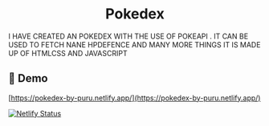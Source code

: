<h1 align="center" id="title">Pokedex</h1>

<p id="description">I HAVE CREATED AN POKEDEX WITH THE USE OF POKEAPI . IT CAN BE USED TO FETCH NANE HPDEFENCE AND MANY MORE THINGS IT IS MADE UP OF HTMLCSS AND JAVASCRIPT</p>

<h2>🚀 Demo</h2>

[https://pokedex-by-puru.netlify.app/](https://pokedex-by-puru.netlify.app/)

[![Netlify Status](https://api.netlify.com/api/v1/badges/6c071804-a06c-4b2c-9cd1-208f9e82ae79/deploy-status)](https://app.netlify.com/sites/pokedex-by-puru/deploys)